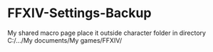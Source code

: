 # FFXIV-Settings-Backup

My shared macro page
place it outside character folder in directory C:/.../My documents/My games/FFXIV/
